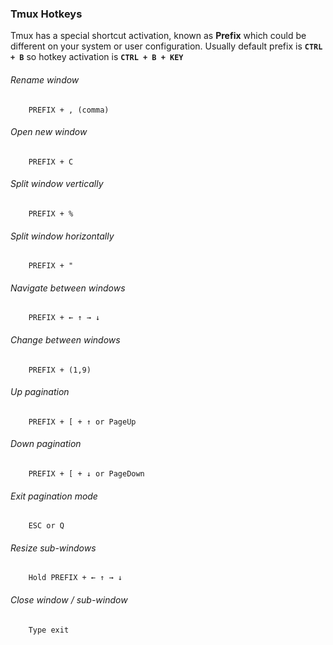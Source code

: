 
### Tmux Hotkeys

Tmux has a special shortcut activation, known as **Prefix** which could be different on your system or user configuration.
Usually default prefix is **`CTRL + B`** so hotkey activation is **`CTRL + B + KEY`**

###### Rename window
```
    PREFIX + , (comma)
```
###### Open new window
```
    PREFIX + C
```
###### Split window vertically
```
    PREFIX + %
```
###### Split window horizontally
```
    PREFIX + "
```
###### Navigate between windows
```
    PREFIX + ← ↑ → ↓
```
###### Change between windows
```
    PREFIX + (1,9)
```
###### Up pagination
```
    PREFIX + [ + ↑ or PageUp
```
###### Down pagination
```
    PREFIX + [ + ↓ or PageDown
```
###### Exit pagination mode
```
    ESC or Q
```
###### Resize sub-windows
```
    Hold PREFIX + ← ↑ → ↓
```
###### Close window / sub-window
```
    Type exit
```